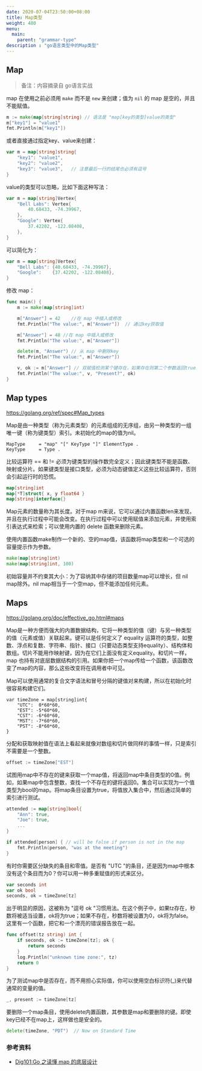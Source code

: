 ```yaml
---
date: 2020-07-04T23:50:00+08:00
title: Map类型
weight: 480
menu:
  main:
    parent: "grammar-type"
description : "go语言类型中的Map类型"
---
```


## Map

> 备注：内容摘录自 go语言实战

map 在使用之前必须用 `make` 而不是 `new` 来创建；值为 `nil` 的 map 是空的，并且不能赋值。

```go
m := make(map[string]string) // 语法是 "map[key的类型]value的类型"
m["key1"] = "value1"
fmt.Println(m["key1"])
```

或者直接通过指定key、value来创建：

```go
var m = map[string]string{
	"key1": "value1",
	"key2": "value2",
	"key3": "value3",	// 注意最后一行的结尾也必须有逗号
}
```

value的类型可以忽略，比如下面这种写法：

```go
var m = map[string]Vertex{
	"Bell Labs": Vertex{
		40.68433, -74.39967,
	},
	"Google": Vertex{
		37.42202, -122.08408,
	},
}

```

可以简化为：

```go
var m = map[string]Vertex{
	"Bell Labs": {40.68433, -74.39967},
	"Google":    {37.42202, -122.08408},
}
```

修改 map：

```go
func main() {
	m := make(map[string]int)

	m["Answer"] = 42	//在 map 中插入或修改
	fmt.Println("The value:", m["Answer"])  // 通过key获取值

	m["Answer"] = 48 //在 map 中插入或修改
	fmt.Println("The value:", m["Answer"])

	delete(m, "Answer") // 从 map 中删除key
	fmt.Println("The value:", m["Answer"])

	v, ok := m["Answer"] // 双赋值检测某个键存在，如果存在则第二个参数返回true
	fmt.Println("The value:", v, "Present?", ok)
}
```

## Map types

https://golang.org/ref/spec#Map_types

Map是由一种类型（称为元素类型）的元素组成的无序组，由另一种类型的一组唯一键（称为键类型）索引。未初始化的map的值为nil。

```
MapType     = "map" "[" KeyType "]" ElementType .
KeyType     = Type .
```

比较运算符 == 和 != 必须为键类型的操作数完全定义；因此键类型不能是函数、映射或分片。如果键类型是接口类型，必须为动态键值定义这些比较运算符，否则会引起运行时的恐慌。

```go
map[string]int
map[*T]struct{ x, y float64 }
map[string]interface{}
```

Map元素的数量称为其长度。对于map m来说，它可以通过内置函数len来发现，并且在执行过程中可能会改变。在执行过程中可以使用赋值来添加元素，并使用索引表达式来检索；可以使用内置的 delete 函数来删除元素。

使用内置函数make制作一个新的、空的map值，该函数将map类型和一个可选的容量提示作为参数。

```go
make(map[string]int)
make(map[string]int, 100)
```

初始容量并不约束其大小：为了容纳其中存储的项目数量map可以增长，但 nil map除外。nil map相当于一个空map，但不能添加任何元素。

## Maps

https://golang.org/doc/effective_go.html#maps

Map是一种方便而强大的内置数据结构，它将一种类型的值（键）与另一种类型的值（元素或值）关联起来。键可以是任何定义了 equality 运算符的类型，如整数、浮点和复数、字符串、指针、接口（只要动态类型支持equality）、结构体和数组。切片不能用作映射键，因为在它们上面没有定义equality。和切片一样，map 也持有对底层数据结构的引用。如果你把一个map传给一个函数，该函数改变了map的内容，那么这些改变将在调用者中可见。

Map可以使用通常的复合文字语法和冒号分隔的键值对来构建，所以在初始化时很容易构建它们。

```
var timeZone = map[string]int{
    "UTC":  0*60*60,
    "EST": -5*60*60,
    "CST": -6*60*60,
    "MST": -7*60*60,
    "PST": -8*60*60,
}
```

分配和获取映射值在语法上看起来就像对数组和切片做同样的事情一样，只是索引不需要是一个整数。

```go
offset := timeZone["EST"]
```

试图用map中不存在的键来获取一个map值，将返回map中条目类型的0值。例如，如果map中包含整数，查找一个不存在的键将返回0。集合可以实现为一个值类型为bool的map。将map条目设置为true，将值放入集合中，然后通过简单的索引进行测试。

```go
attended := map[string]bool{
    "Ann": true,
    "Joe": true,
    ...
}

if attended[person] { // will be false if person is not in the map
    fmt.Println(person, "was at the meeting")
}
```

有时你需要区分缺失的条目和零值。是否有 "UTC "的条目，还是因为map中根本没有这个条目而为0？你可以用一种多重赋值的形式来区分。

```go
var seconds int
var ok bool
seconds, ok = timeZone[tz]
```

出于明显的原因，这被称为 "逗号 ok "习惯用法。在这个例子中，如果tz存在，秒数将被适当设置，ok将为true；如果不存在，秒数将被设置为0，ok将为false。这里有一个函数，把它和一个漂亮的错误报告放在一起。

```go
func offset(tz string) int {
    if seconds, ok := timeZone[tz]; ok {
        return seconds
    }
    log.Println("unknown time zone:", tz)
    return 0
}
```

为了测试map中是否存在，而不用担心实际值，你可以使用空白标识符(_)来代替通常的变量的值。

```go
_, present := timeZone[tz]
```

要删除一个map条目，使用delete内置函数，其参数是map和要删除的键。即使key已经不在map上，这样做也是安全的。

```go
delete(timeZone, "PDT")  // Now on Standard Time
```

### 参考资料

- [Dig101:Go 之读懂 map 的底层设计](https://gocn.vip/topics/9594)